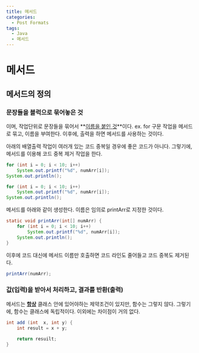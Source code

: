 ```yaml
---
title: 메서드
categories:
  - Post Formats
tags:
  - Java
  - 메서드
---
```

# 메서드

## 메서드의 정의

### 문장들을 블럭으로 묶어놓은 것

이며, 작업단위로 문장들을 묶어서 **<u>이름을 붙인 것</u>**이다.
ex. for 구문 작업을 메서드로 묶고, 이름을 부여한다. 이후에, 출력을 하면 메서드를 사용하는 것이다.

아래의 배열출력 작업이 여러개 있는 코드 중복일 경우에 좋은 코드가 아니다. 그렇기에, 메서드를 이용해 코드 중복 제거 작업을 한다.

```java
for (int i = 0; i < 10; i++)
	System.out.printf("%d", numArr[i]);
System.out.println();

for (int i = 0; i < 10; i++)
	System.out.printf("%d", numArr[i]);
System.out.println();
```

메서드를 아래와 같이 생성한다. 이름은 임의로 printArr로 지정한 것이다.

```java
static void printArr(int[] numArr) {
    for (int i = 0; i < 10; i++)
		System.out.printf("%d", numArr[i]);
	System.out.println();
}
```

이후에 코드 대신에 메서드 이름만 호출하면 코드 라인도 줄어들고 코드 중복도 제거된다.

```java
printArr(numArr);
```

### 값(입력)을 받아서 처리하고, 결과를 반환(출력)

메서드는 **<u>항상</u>** 클래스 안에 있어야하는 제약조건이 있지만, 함수는 그렇지 않다.
그렇기에, 함수는 클래스에 독립적이다. 이외에는 차이점이 거의 없다.

```java
int add (int  x, int y) {
	int result = x + y;
	
	return resuilt;
}
```


